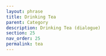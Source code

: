 ```yaml
---
layout: phrase
title: Drinking Tea
parent: Category
description: Drinking Tea (dialogue) 
section: 25
nav_order: 25
permalink: tea
---
```


